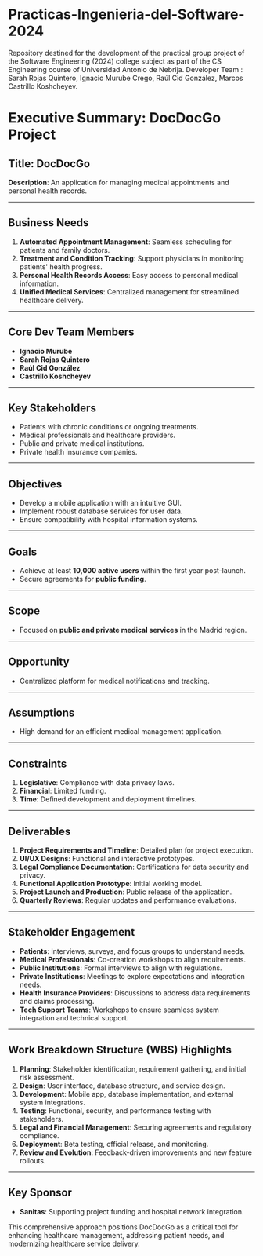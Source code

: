 # Practicas-Ingenieria-del-Software-2024
Repository destined for the development of the practical group project of the Software Engineering (2024) college subject as part of the CS Engineering course of Universidad Antonio de Nebrija. Developer Team :  Sarah Rojas Quintero, Ignacio Murube Crego, Raúl Cid González, Marcos Castrillo Koshcheyev.

# **Executive Summary: DocDocGo Project**

## **Title**: DocDocGo  
**Description**: An application for managing medical appointments and personal health records.  

---

## **Business Needs**
1. **Automated Appointment Management**: Seamless scheduling for patients and family doctors.  
2. **Treatment and Condition Tracking**: Support physicians in monitoring patients' health progress.  
3. **Personal Health Records Access**: Easy access to personal medical information.  
4. **Unified Medical Services**: Centralized management for streamlined healthcare delivery.  

---

## **Core Dev Team Members**
- **Ignacio Murube** 
- **Sarah Rojas Quintero**  
- **Raúl Cid González**
- **Castrillo Koshcheyev**
---

## **Key Stakeholders**
- Patients with chronic conditions or ongoing treatments.  
- Medical professionals and healthcare providers.  
- Public and private medical institutions.  
- Private health insurance companies.  

---

## **Objectives**
- Develop a mobile application with an intuitive GUI.  
- Implement robust database services for user data.  
- Ensure compatibility with hospital information systems.  

---

## **Goals**
- Achieve at least **10,000 active users** within the first year post-launch.  
- Secure agreements for **public funding**.  

---

## **Scope**
- Focused on **public and private medical services** in the Madrid region.  

---

## **Opportunity**
- Centralized platform for medical notifications and tracking.  

---

## **Assumptions**
- High demand for an efficient medical management application.  

---

## **Constraints**
1. **Legislative**: Compliance with data privacy laws.  
2. **Financial**: Limited funding.  
3. **Time**: Defined development and deployment timelines.  

---

## **Deliverables**
1. **Project Requirements and Timeline**: Detailed plan for project execution.  
2. **UI/UX Designs**: Functional and interactive prototypes.  
3. **Legal Compliance Documentation**: Certifications for data security and privacy.  
4. **Functional Application Prototype**: Initial working model.  
5. **Project Launch and Production**: Public release of the application.  
6. **Quarterly Reviews**: Regular updates and performance evaluations.  

---

## **Stakeholder Engagement**
- **Patients**: Interviews, surveys, and focus groups to understand needs.  
- **Medical Professionals**: Co-creation workshops to align requirements.  
- **Public Institutions**: Formal interviews to align with regulations.  
- **Private Institutions**: Meetings to explore expectations and integration needs.  
- **Health Insurance Providers**: Discussions to address data requirements and claims processing.  
- **Tech Support Teams**: Workshops to ensure seamless system integration and technical support.  

---

## **Work Breakdown Structure (WBS) Highlights**
1. **Planning**: Stakeholder identification, requirement gathering, and initial risk assessment.  
2. **Design**: User interface, database structure, and service design.  
3. **Development**: Mobile app, database implementation, and external system integrations.  
4. **Testing**: Functional, security, and performance testing with stakeholders.  
5. **Legal and Financial Management**: Securing agreements and regulatory compliance.  
6. **Deployment**: Beta testing, official release, and monitoring.  
7. **Review and Evolution**: Feedback-driven improvements and new feature rollouts.  

---

## **Key Sponsor**
- **Sanitas**: Supporting project funding and hospital network integration.  

This comprehensive approach positions DocDocGo as a critical tool for enhancing healthcare management, addressing patient needs, and modernizing healthcare service delivery.
